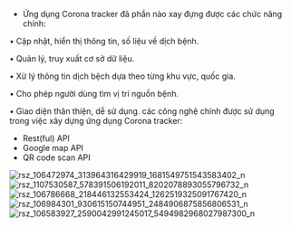 -	Ứng dụng Corona tracker đã phần nào xay đựng được các chức năng chính:

•	Cập nhật, hiển thị thông tin, số liệu về dịch bệnh.

•	Quản lý, truy xuất cơ sở dữ liệu.

•	Xử lý thông tin dịch bệch dựa theo từng khu vực, quốc gia.

•	Cho phép người dùng tìm vị trí nguồn bệnh.

•	Giao diện thân thiện, dễ sử dụng.
các công nghệ chính được sử dụng trong việc xây dựng ứng dụng Corona tracker:
-	Rest(ful) API
-	Google map API
-	QR code scan API

![rsz_106472974_313964316429919_1681549751543583402_n](https://user-images.githubusercontent.com/51690306/86558278-20322680-bf83-11ea-996e-a81570468bdf.jpg)
![rsz_1107530587_578391506192011_8202078893055796732_n](https://user-images.githubusercontent.com/51690306/86558421-7c954600-bf83-11ea-9fb6-ed2942fbe0a4.png)
![rsz_106786668_218446132553424_1262519325091767420_n](https://user-images.githubusercontent.com/51690306/86558479-9df63200-bf83-11ea-8ca9-53426940e167.png)
![rsz_106984301_930615150744951_2484906875856806531_n](https://user-images.githubusercontent.com/51690306/86558550-deee4680-bf83-11ea-88a8-092048ee6963.jpg)
![rsz_106583927_2590042991245017_5494982968027987300_n](https://user-images.githubusercontent.com/51690306/86558566-f3cada00-bf83-11ea-871c-f937817d07b8.jpg)
